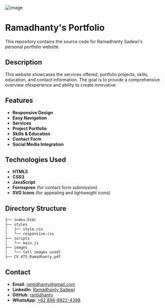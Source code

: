![image](https://github.com/user-attachments/assets/c935cc92-535e-45da-b0c1-834088e71f2d)

# Ramadhanty's Portfolio

This repository contains the source code for Ramadhanty Sadewi's personal portfolio website.

## Description

This website showcases the services offered, portfolio projects, skills, education, and contact information. The goal is to provide a comprehensive overview ofexperience and ability to create innovative

## Features

- **Responsive Design**
- **Easy Navigation**
- **Services**
- **Project Portfolio**
- **Skills & Education**
- **Contact Form**
- **Social Media Integration**

## Technologies Used

- **HTML5**
- **CSS3**
- **JavaScript**
- **Formspree** (for contact form submission)
- **SVG Icons** (for appealing and lightweight icons)

## Directory Structure

```bash
├── index.html
├── styles
│   ├── style.css
│   └── responsive.css
├── scripts
│   └── main.js
├── images
│   └── (all images used)
├── CV ATS_Ramadhanty.pdf
```


## Contact

- **Email**: [rantidhanty@gmail.com](mailto:rantidhanty@gmail.com)
- **LinkedIn**: [Ramadhanty Sadewi](https://linkedin.com/in/ramadhanty-sadewi)
- **GitHub**: [rantidhanty](https://github.com/rantidhanty)
- **WhatsApp**: [+62 896-8822-4398](https://wa.me/6289688224398)

